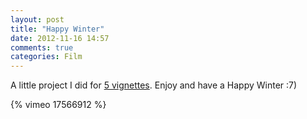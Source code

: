 ```yaml
---
layout: post
title: "Happy Winter"
date: 2012-11-16 14:57
comments: true
categories: Film
---
```

A little project I did for [5 vignettes](https://vimeo.com/groups/fivebyfive). Enjoy and have a Happy Winter :7)

{% vimeo 17566912 %}
